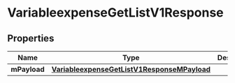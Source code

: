 
# VariableexpenseGetListV1Response

## Properties
| Name | Type | Description | Notes |
| ------------ | ------------- | ------------- | ------------- |
| **mPayload** | [**VariableexpenseGetListV1ResponseMPayload**](VariableexpenseGetListV1ResponseMPayload.md) |  |  |




